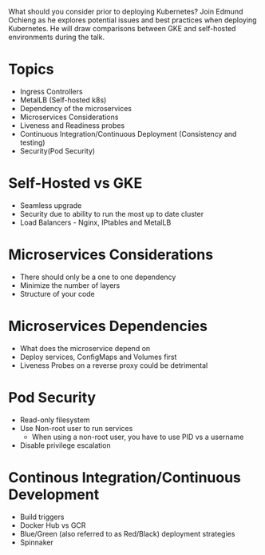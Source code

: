 What should you consider prior to deploying Kubernetes? Join Edmund Ochieng as he explores 
potential issues and best practices when deploying Kubernetes. He will draw comparisons 
between GKE and self-hosted environments during the talk.


# Topics
- Ingress Controllers
- MetalLB (Self-hosted k8s)
- Dependency of the microservices
- Microservices Considerations
- Liveness and Readiness probes
- Continuous Integration/Continuous Deployment (Consistency and testing)
- Security(Pod Security)

# Self-Hosted vs GKE
- Seamless upgrade
- Security due to ability to run the most up to date cluster
- Load Balancers - Nginx, IPtables and MetalLB

# Microservices Considerations
- There should only be a one to one dependency
- Minimize the number of layers
- Structure of your code

# Microservices Dependencies
- What does the microservice depend on
- Deploy services, ConfigMaps and Volumes first
- Liveness Probes on a reverse proxy could be detrimental

# Pod Security
- Read-only filesystem
- Use Non-root user to run services
  * When using a non-root user, you have to use PID vs a username
- Disable privilege escalation

# Continous Integration/Continuous Development
- Build triggers
- Docker Hub vs GCR
- Blue/Green (also referred to as Red/Black) deployment strategies
- Spinnaker
